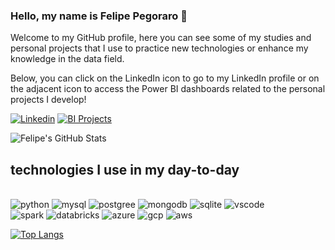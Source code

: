 ### Hello, my name is Felipe Pegoraro 👋

Welcome to my GitHub profile, here you can see some of my studies and personal projects that I use to practice new technologies or enhance my knowledge in the data field.

Below, you can click on the LinkedIn icon to go to my LinkedIn profile or on the adjacent icon to access the Power BI dashboards related to the personal projects I develop!

[![Linkedin](https://img.shields.io/badge/LinkedIn-0077B5?style=for-the-badge&logo=linkedin&logoColor=white)](https://www.linkedin.com/in/felipepegoraro/)
[![BI Projects](https://img.shields.io/website-up-down-green-red/http/monip.org.svg)](https://app.fabric.microsoft.com/groups/me/apps/009c0ec7-6fe9-408f-8536-e56411401d10/reports/5f1abcd9-68a7-4cd7-aa4d-7f80ff763eda/ReportSection?ctid=14cbd5a7-ec94-46ba-b314-cc0fc972a161&experience=power-bi)

![Felipe's GitHub Stats](https://github-readme-stats.vercel.app/api?username=felipegoraroficial&show_icons=true&theme=dracula)

## technologies I use in my day-to-day

<div style="display: inline_block"><br/>
    <img aling="center" alt="python" src="https://img.shields.io/badge/Python-3776AB?style=for-the-badge&logo=python&logoColor=white" />
    <img aling="center" alt="mysql" src="https://img.shields.io/badge/MySQL-00000F?style=for-the-badge&logo=mysql&logoColor=white" />
    <img aling="center" alt="postgree" src="https://img.shields.io/badge/PostgreSQL-316192?style=for-the-badge&logo=postgresql&logoColor=white" />
    <img aling="center" alt="mongodb" src="https://img.shields.io/badge/MongoDB-4EA94B?style=for-the-badge&logo=mongodb&logoColor=white" />
    <img aling="center" alt="sqlite" src="https://img.shields.io/badge/SQLite-07405E?style=for-the-badge&logo=sqlite&logoColor=white" />
    <img aling="center" alt="vscode" src="https://img.shields.io/badge/Visual_Studio_Code-0078D4?style=for-the-badge&logo=visual%20studio%20code&logoColor=white" />
</div>
<div style="display: inline_block">
    <img aling="center" alt="spark" src="https://img.shields.io/badge/Spark%20AR-FF5C83?style=for-the-badge&logo=Spark AR&logoColor=white" />
    <img aling="center" alt="databricks" src="https://img.shields.io/badge/Databricks-FF3621?style=for-the-badge&logo=Databricks&logoColor=white" />
    <img aling="center" alt="azure" src="https://img.shields.io/badge/Microsoft_Azure-0089D6?style=for-the-badge&logo=microsoft-azure&logoColor=white" />
    <img aling="center" alt="gcp" src="https://img.shields.io/badge/Google_Cloud-4285F4?style=for-the-badge&logo=google-cloud&logoColor=white" />
    <img aling="center" alt="aws" src="https://img.shields.io/badge/Amazon_AWS-232F3E?style=for-the-badge&logo=amazon-aws&logoColor=white" />
</div>



[![Top Langs](https://github-readme-stats.vercel.app/api/top-langs/?username=felipegoraroficial)](https://github.com/anuraghazra/github-readme-stats)

